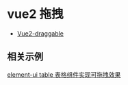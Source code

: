 # vue2 拖拽
- [Vue2-draggable](https://github.com/SortableJS/Vue.Draggable)

## 相关示例
[](https://blog.csdn.net/qq_39167934/article/details/103144580)
[element-ui table 表格组件实现可拖拽效果](https://zhuanlan.zhihu.com/p/77681533)
[](https://blog.csdn.net/vsapx/article/details/102484395)
[](https://blog.csdn.net/qq_39065815/article/details/117027397)